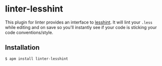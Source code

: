 # linter-lesshint

This plugin for linter provides an interface to [lesshint](https://github.com/lesshint/lesshint). It will lint your `.less` while editing and on save so you'll instantly see if your code is sticking your code conventions/style.

## Installation
```bash
$ apm install linter-lesshint
```
